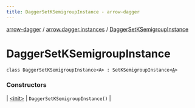 ```yaml
---
title: DaggerSetKSemigroupInstance - arrow-dagger
---
```


[arrow-dagger](../../index.html) / [arrow.dagger.instances](../index.html) / [DaggerSetKSemigroupInstance](./index.html)

# DaggerSetKSemigroupInstance

`class DaggerSetKSemigroupInstance<A> : SetKSemigroupInstance<`[`A`](index.html#A)`>`

### Constructors

| [&lt;init&gt;](-init-.html) | `DaggerSetKSemigroupInstance()` |

